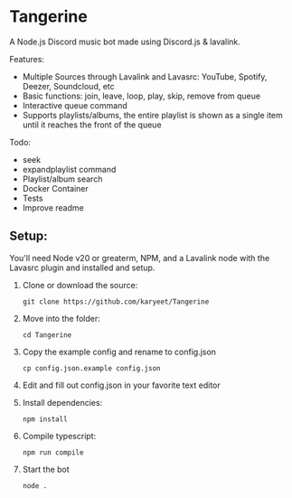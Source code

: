 # Tangerine

A Node.js Discord music bot made using Discord.js & lavalink.

Features:
- Multiple Sources through Lavalink and Lavasrc: YouTube, Spotify, Deezer, Soundcloud, etc
- Basic functions: join, leave, loop, play, skip, remove from queue
- Interactive queue command
- Supports playlists/albums, the entire playlist is shown as a single item until it reaches the front of the queue

Todo:
- seek
- expandplaylist command
- Playlist/album search
- Docker Container
- Tests
- Improve readme

## Setup:

You'll need Node v20 or greaterm, NPM, and a Lavalink node with the Lavasrc plugin and installed and setup.

1. Clone or download the source: 

    ```git clone https://github.com/karyeet/Tangerine```

2. Move into the folder:

    ```cd Tangerine```

3. Copy the example config and rename to config.json

    ```cp config.json.example config.json```

5. Edit and fill out config.json in your favorite text editor

6. Install dependencies: 

    ```npm install```

7. Compile typescript: 

    ```npm run compile```

8. Start the bot

    ```node .```

    
